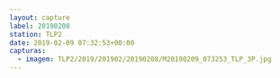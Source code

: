 ```yaml
---
layout: capture
label: 20190208
station: TLP2
date: 2019-02-09 07:32:53+00:00
capturas:
  - imagem: TLP2/2019/201902/20190208/M20190209_073253_TLP_3P.jpg
---
```

